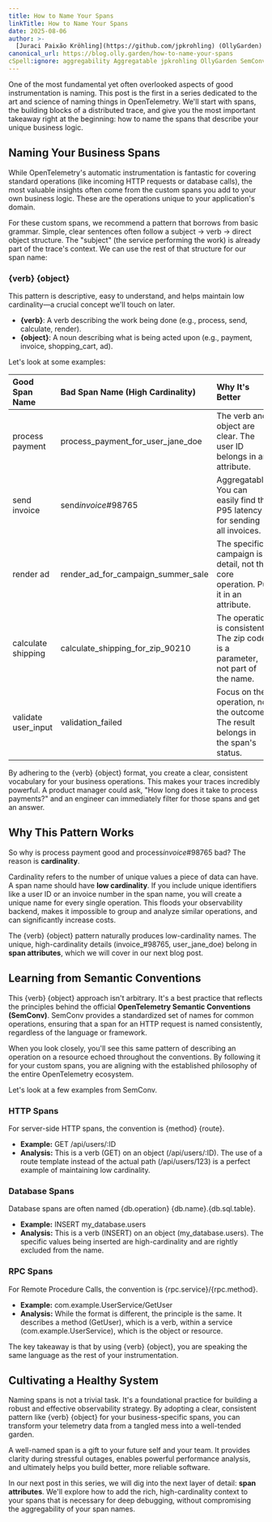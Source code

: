 ```yaml
---
title: How to Name Your Spans
linkTitle: How to Name Your Spans
date: 2025-08-06
author: >-
  [Juraci Paixão Kröhling](https://github.com/jpkrohling) (OllyGarden)
canonical_url: https://blog.olly.garden/how-to-name-your-spans
cSpell:ignore: aggregability Aggregatable jpkrohling OllyGarden SemConv
---
```


One of the most fundamental yet often overlooked aspects of good instrumentation
is naming. This post is the first in a series dedicated to the art and science
of naming things in OpenTelemetry. We'll start with spans, the building blocks
of a distributed trace, and give you the most important takeaway right at the
beginning: how to name the spans that describe your unique business logic.

## Naming Your Business Spans

While OpenTelemetry's automatic instrumentation is fantastic for covering
standard operations (like incoming HTTP requests or database calls), the most
valuable insights often come from the custom spans you add to your own business
logic. These are the operations unique to your application's domain.

For these custom spans, we recommend a pattern that borrows from basic grammar.
Simple, clear sentences often follow a subject -> verb -> direct object
structure. The "subject" (the service performing the work) is already part of
the trace's context. We can use the rest of that structure for our span name:

### {verb} {object}

This pattern is descriptive, easy to understand, and helps maintain low
cardinality—a crucial concept we'll touch on later.

- **{verb}**: A verb describing the work being done (e.g., process, send,
  calculate, render).
- **{object}**: A noun describing what is being acted upon (e.g., payment,
  invoice, shopping_cart, ad).

Let's look at some examples:

| Good Span Name      | Bad Span Name (High Cardinality)   | Why It's Better                                                                    |
| :------------------ | :--------------------------------- | :--------------------------------------------------------------------------------- |
| process payment     | process_payment_for_user_jane_doe  | The verb and object are clear. The user ID belongs in an attribute.                |
| send invoice        | send*invoice*#98765                | Aggregatable. You can easily find the P95 latency for sending all invoices.        |
| render ad           | render_ad_for_campaign_summer_sale | The specific campaign is a detail, not the core operation. Put it in an attribute. |
| calculate shipping  | calculate_shipping_for_zip_90210   | The operation is consistent. The zip code is a parameter, not part of the name.    |
| validate user_input | validation_failed                  | Focus on the operation, not the outcome. The result belongs in the span's status.  |

By adhering to the {verb} {object} format, you create a clear, consistent
vocabulary for your business operations. This makes your traces incredibly
powerful. A product manager could ask, "How long does it take to process
payments?" and an engineer can immediately filter for those spans and get an
answer.

## Why This Pattern Works

So why is process payment good and process*invoice*#98765 bad? The reason is
**cardinality**.

Cardinality refers to the number of unique values a piece of data can have. A
span name should have **low cardinality**. If you include unique identifiers
like a user ID or an invoice number in the span name, you will create a unique
name for every single operation. This floods your observability backend, makes
it impossible to group and analyze similar operations, and can significantly
increase costs.

The {verb} {object} pattern naturally produces low-cardinality names. The
unique, high-cardinality details (invoice\_#98765, user_jane_doe) belong in
**span attributes**, which we will cover in our next blog post.

## Learning from Semantic Conventions

This {verb} {object} approach isn't arbitrary. It's a best practice that
reflects the principles behind the official **OpenTelemetry Semantic Conventions
(SemConv)**. SemConv provides a standardized set of names for common operations,
ensuring that a span for an HTTP request is named consistently, regardless of
the language or framework.

When you look closely, you'll see this same pattern of describing an operation
on a resource echoed throughout the conventions. By following it for your custom
spans, you are aligning with the established philosophy of the entire
OpenTelemetry ecosystem.

Let's look at a few examples from SemConv.

### HTTP Spans

For server-side HTTP spans, the convention is {method} {route}.

- **Example:** GET /api/users/:ID
- **Analysis:** This is a verb (GET) on an object (/api/users/:ID). The use of a
  route template instead of the actual path (/api/users/123) is a perfect
  example of maintaining low cardinality.

### Database Spans

Database spans are often named {db.operation} {db.name}.{db.sql.table}.

- **Example:** INSERT my_database.users
- **Analysis:** This is a verb (INSERT) on an object (my_database.users). The
  specific values being inserted are high-cardinality and are rightly excluded
  from the name.

### RPC Spans

For Remote Procedure Calls, the convention is {rpc.service}/{rpc.method}.

- **Example:** com.example.UserService/GetUser
- **Analysis:** While the format is different, the principle is the same. It
  describes a method (GetUser), which is a verb, within a service
  (com.example.UserService), which is the object or resource.

The key takeaway is that by using {verb} {object}, you are speaking the same
language as the rest of your instrumentation.

## Cultivating a Healthy System

Naming spans is not a trivial task. It's a foundational practice for building a
robust and effective observability strategy. By adopting a clear, consistent
pattern like {verb} {object} for your business-specific spans, you can transform
your telemetry data from a tangled mess into a well-tended garden.

A well-named span is a gift to your future self and your team. It provides
clarity during stressful outages, enables powerful performance analysis, and
ultimately helps you build better, more reliable software.

In our next post in this series, we will dig into the next layer of detail:
**span attributes**. We'll explore how to add the rich, high-cardinality context
to your spans that is necessary for deep debugging, without compromising the
aggregability of your span names.
